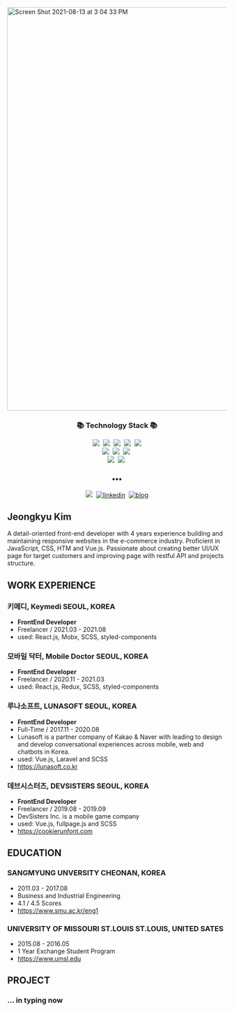 <img width="924" alt="Screen Shot 2021-08-13 at 3 04 33 PM" src="https://user-images.githubusercontent.com/46082226/129312263-bf4a9cd5-18a4-4dc9-ab77-e632034691b2.png">
<h3 align="center">📚 Technology Stack 📚</h3>
<p align="center">
  <img src="https://img.shields.io/badge/-JAVASCRIPT-brighten"/>&nbsp
  <img src="https://img.shields.io/badge/-REACT.JS-brighten"/>&nbsp
  <img src="https://img.shields.io/badge/-VUE.JS-brighten"/>&nbsp
  <img src="https://img.shields.io/badge/-SCSS-brighten"/>&nbsp
  <img src="https://img.shields.io/badge/-HTML-brighten"/>
  <br>
  <img src="https://img.shields.io/badge/-LARAVEL-blue"/>&nbsp
  <img src="https://img.shields.io/badge/-ANGULAR.JS-blue"/>&nbsp
  <img src="https://img.shields.io/badge/-mysql-blue"/>&nbsp
  <br>
  <img src="https://img.shields.io/badge/-GIT-black"/>&nbsp
  <img src="https://img.shields.io/badge/-Photoshop-black"/>&nbsp
</p>

<h3 align="center">•••</h3>
<p align="center">
  <a href="mailto:heykkyu@gmail.com"><img src="https://img.shields.io/badge/Gmail-d14836?style=flat-square&logo=Gmail&logoColor=white&link=mailto:heykkyu@gmail.com"/></a>&nbsp;
  <a href="//www.linkedin.com/in/heykkyu"> <img src="https://img.shields.io/badge/-Linkedin-blue" alt="linkedin" /></a>&nbsp;
   <a href="//blog.naver.com/heysiki"> <img src="https://img.shields.io/badge/-blog-green" alt="blog" /></a>
</p>

## Jeongkyu Kim
A detail-oriented front-end developer with 4 years experience building and maintaining responsive websites in the e-commerce industry. Proficient in JavaScript, CSS, HTM and Vue.js. Passionate about creating better UI/UX page for target customers and improving page with restful API and projects structure.

## WORK EXPERIENCE
### **키메디, Keymedi** SEOUL, KOREA 
- **FrontEnd Developer**
- Freelancer / 2021.03 - 2021.08 
- used: React.js, Mobx, SCSS, styled-components 

### **모바일 닥터, Mobile Doctor** SEOUL, KOREA
- **FrontEnd Developer**
- Freelancer / 2020.11 - 2021.03
- used: React.js, Redux, SCSS, styled-components 

### **루나소프트, LUNASOFT** SEOUL, KOREA
- **FrontEnd Developer**
- Full-Time / 2017.11 - 2020.08
- Lunasoft is a partner company of Kakao & Naver with leading to design and develop conversational experiences across mobile, web and chatbots in Korea.
- used: Vue.js, Laravel and SCSS
- https://lunasoft.co.kr

### **데브시스터즈, DEVSISTERS** SEOUL, KOREA
- **FrontEnd Developer**
- Freelancer / 2019.08 - 2019.09
- DevSisters Inc. is a mobile game company
- used: Vue.js, fullpage.js and SCSS
- https://cookierunfont.com


## EDUCATION
### SANGMYUNG UNVERSITY CHEONAN, KOREA
- 2011.03 - 2017.08
- Business and Industrial Engineering
- 4.1 / 4.5 Scores
- https://www.smu.ac.kr/eng1

### UNIVERSITY OF MISSOURI ST.LOUIS ST.LOUIS, UNITED SATES
- 2015.08 - 2016.05
- 1 Year Exchange Student Program
- https://www.umsl.edu

## PROJECT
### ... in typing now
